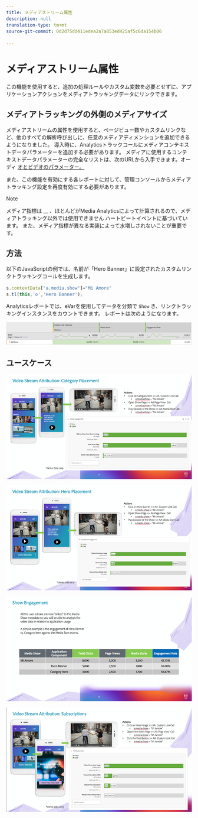 ```yaml
---
title: メディアストリーム属性
description: null
translation-type: tm+mt
source-git-commit: 0d2d75dd411edea2a7a853ed425af5c6da154b06

---
```



# メディアストリーム属性

この機能を使用すると、追加の処理ルールやカスタム変数を必要とせずに、アプリケーションアクションをメディアトラッキングデータにリンクできます。

## メディアトラッキングの外側のメディアサイズ

メディアストリームの属性を使用すると、ページビュー数やカスタムリンクなど、他のすべての解析呼び出しに、任意のメディアディメンションを追加できるようになりました。 導入時に、Analyticsトラックコールにメディアコンテキストデータパラメーターを追加する必要があります。 メディアに使用するコンテキストデータパラメーターの完全なリストは、次のURLから入手できます。オーディ [オとビデオのパラメーター。](/help/metrics-and-metadata/audio-video-parameters.md)

また、この機能を有効にする各レポートに対して、管理コンソールからメディアトラッキング設定を再度有効にする必要があります。

>[!NOTE]
>メディア指標は __ 、ほとんどがMedia Analyticsによって計算されるので、メディアトラッキング以外では使用できません
>ハートビートイベントに基づいています。 また、メディア指標が異なる実装によって水増しされないことが重要です。

## 方法

以下のJavaScriptの例では、名前が「Hero Banner」に設定されたカスタムリンクトラッキングコールを生成します。

```javascript
s.contextData["a.media.show"]="Mi Amore"
s.tl(this,'o','Hero Banner');
```

Analyticsレポートでは、eVarを使用してデータを分類で `Show` き、リンクトラッキングインスタンスをカウントできます。 レポートは次のようになります。

![](/assets/myShow-rpt-1.png)

## ユースケース

![](/assets/vid-stream-attr-category.png)

![](/assets/vid-stream-attr-hero.png)

![](/assets/show-engagement.png)

![](/assets/vid-stream-attr-subs.png)

